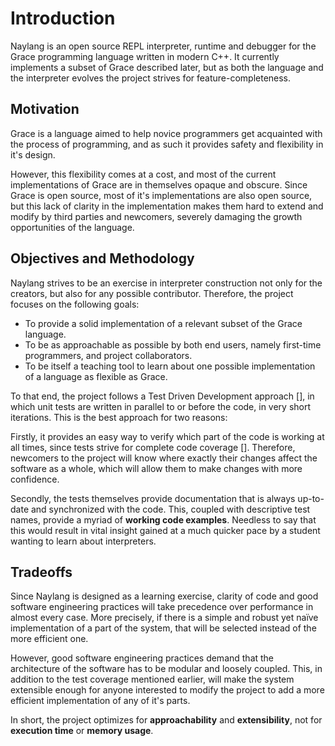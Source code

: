 Introduction
============

Naylang is an open source REPL interpreter, runtime and debugger for the Grace programming language written in modern C++.
It currently implements a subset of Grace described later, but as both the language and the interpreter evolves the project strives for feature-completeness.

Motivation
-------
Grace is a language aimed to help novice programmers get acquainted with the process of programming, and as such it provides safety and flexibility in it's design.

However, this flexibility comes at a cost, and most of the current implementations of Grace are in themselves opaque and obscure. Since Grace is open source, most of it's implementations are also open source, but this lack of clarity in the implementation makes them hard to extend and modify by third parties and newcomers, severely damaging the growth opportunities of the language.

Objectives and Methodology
-------
Naylang strives to be an exercise in interpreter construction not only for the creators, but also for any possible contributor. Therefore, the project focuses on the following goals:

- To provide a solid implementation of a relevant subset of the Grace language.
- To be as approachable as possible by both end users, namely first-time programmers, and project collaborators.
- To be itself a teaching tool to learn about one possible implementation of a language as flexible as Grace.

To that end, the project follows a Test Driven Development approach [], in which unit tests are written in parallel to or before the code, in very short iterations. This is the best approach for two reasons:

Firstly, it provides an easy way to verify which part of the code is working at all times, since tests strive for complete code coverage []. Therefore, newcomers to the project will know where exactly their changes affect the software as a whole, which will allow them to make changes with more confidence.

Secondly, the tests themselves provide documentation that is always up-to-date and synchronized with the code. This, coupled with descriptive test names, provide a myriad of **working code examples**. Needless to say that this would result in vital insight gained at a much quicker pace by a student wanting to learn about interpreters.

Tradeoffs
-------

Since Naylang is designed as a learning exercise, clarity of code and good software engineering practices will take precedence over performance in almost every case. More precisely, if there is a simple and robust yet naïve implementation of a part of the system, that will be selected instead of the more efficient one.

However, good software engineering practices demand that the architecture of the software has to be modular and loosely coupled. This, in addition to the test coverage mentioned earlier, will make the system extensible enough for anyone interested to modify the project to add a more efficient implementation of any of it's parts.

In short, the project optimizes for **approachability** and **extensibility**, not for **execution time** or **memory usage**.
